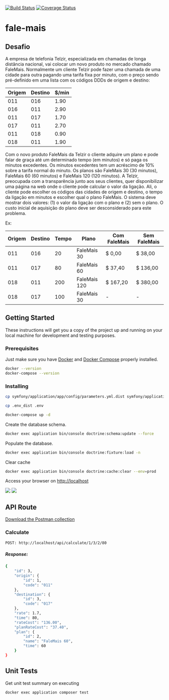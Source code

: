 [![Build Status](https://travis-ci.com/rsilveira65/fale-mais.svg?branch=master)](https://travis-ci.com/rsilveira65/fale-mais)
[![Coverage Status](https://coveralls.io/repos/github/rsilveira65/fale-mais/badge.svg?branch=master)](https://coveralls.io/github/rsilveira65/fale-mais?branch=master)
# fale-mais
## Desafio

A empresa de telefonia Telzir, especializada em chamadas de longa distância nacional, vai
colocar um novo produto no mercado chamado FaleMais.
Normalmente um cliente Telzir pode fazer uma chamada de uma cidade para outra pagando
uma tarifa fixa por minuto, com o preço sendo pré-definido em uma lista com os códigos DDDs
de origem e destino:

| Origem | Destino  |  $/min |
|-----|-----|------|
| 011 | 016 | 1.90 |
| 016 | 011 | 2.90 | 
| 011 | 017 | 1.70 | 
| 017 | 011 | 2.70 |  
| 011 | 018 | 0.90 |
| 018 | 011 | 1.90 |  


Com o novo produto FaleMais da Telzir o cliente adquire um plano e pode falar de graça até um determinado tempo (em minutos) e só paga os minutos excedentes. Os minutos excedentes tem um acréscimo de 10% sobre a tarifa normal do minuto. Os planos são FaleMais 30 (30 minutos), FaleMais 60 (60 minutos) e FaleMais 120 (120 minutos).
A Telzir, preocupada com a transparência junto aos seus clientes, quer disponibilizar uma página na web onde o cliente pode calcular o valor da ligação. Ali, o cliente pode escolher os códigos das cidades de origem e destino, o tempo da ligação em minutos e escolher qual o plano FaleMais. O sistema deve mostrar dois valores: (1) o valor da ligação com o plano e (2) sem o plano. O custo inicial de aquisição do plano deve ser desconsiderado para este problema.

Ex:

| Origem | Destino  |  Tempo | Plano | Com FaleMais | Sem FaleMais |
|-----|-----|------|------|------|------|
| 011 | 016 | 20 | FaleMais 30 | $ 0,00 | $ 38,00 |
| 011 | 017 | 80 | FaleMais 60 | $ 37,40 | $ 136,00 |
| 018 | 011 | 200 | FaleMais 120 | $ 167,20 | $ 380,00 |
| 018 | 017 | 100 | FaleMais 30 | - | - |


## Getting Started

These instructions will get you a copy of the project up and running on your local machine for development and testing purposes.

### Prerequisites
Just make sure you have [Docker](https://docs.docker.com/install/) and [Docker Compose](https://docs.docker.com/compose/install/) properly installed.

```sh
docker --version
docker-compose --version
```

### Installing

```sh
cp symfony/application/app/config/parameters.yml.dist symfony/application/app/config/parameters.yml
```

```sh
cp .env_dist .env
```

```sh
docker-compose up -d
```

Create the database schema.

```sh
docker exec application bin/console doctrine:schema:update --force
```

Populate the database.

```sh
docker exec application bin/console doctrine:fixture:load -n
```

Clear cache

```sh
docker exec application bin/console doctrine:cache:clear --env=prod
```

Access your browser on [http://localhost](http://localhost)


![](https://i.imgur.com/wdykjO6.png)
![](https://i.imgur.com/fgSLg1L.png)


## API Route
[Download the Postman collection](https://www.getpostman.com/collections/7dd20bc51ae2802214ea)

### Calculate
```bash
POST: http://localhost/api/calculate/1/3/2/80
```

##### Response:
```bash
{
    "id": 3,
    "origin": {
        "id": 1,
        "code": "011"
    },
    "destination": {
        "id": 3,
        "code": "017"
    },
    "rate": 1.7,
    "time": 80,
    "rateCost": "136.00",
    "planRateCost": "37.40",
    "plan": {
        "id": 2,
        "name": "FaleMais 60",
        "time": 60
    }
}
```

## Unit Tests
Get unit test summary on executing

```sh
docker exec application composer test
```